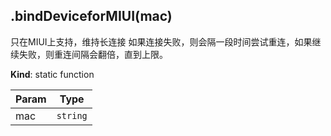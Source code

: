 <a name="module_miot/Bluetooth--module.exports.bindDeviceforMIUI"></a>

## .bindDeviceforMIUI(mac)
只在MIUI上支持，维持长连接 如果连接失败，则会隔一段时间尝试重连，如果继续失败，则重连间隔会翻倍，直到上限。

**Kind**: static function  

| Param | Type |
| --- | --- |
| mac | <code>string</code> | 

